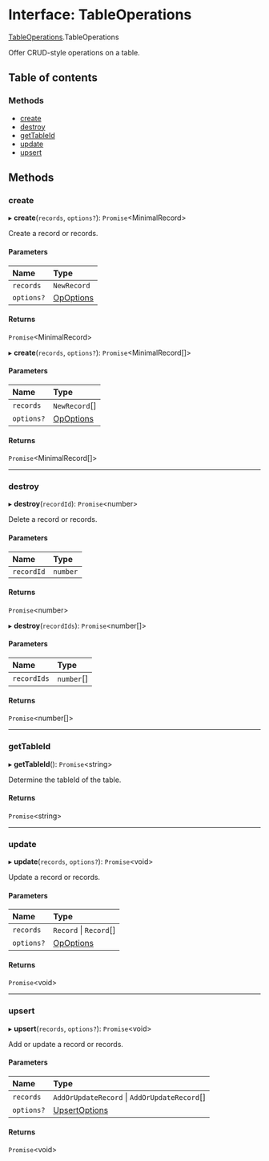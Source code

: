 # Interface: TableOperations

[TableOperations](../modules/tableoperations.md).TableOperations

Offer CRUD-style operations on a table.

## Table of contents

### Methods

- [create](tableoperations.tableoperations-1.md#create)
- [destroy](tableoperations.tableoperations-1.md#destroy)
- [getTableId](tableoperations.tableoperations-1.md#gettableid)
- [update](tableoperations.tableoperations-1.md#update)
- [upsert](tableoperations.tableoperations-1.md#upsert)

## Methods

### create

▸ **create**(`records`, `options?`): `Promise`<MinimalRecord\>

Create a record or records.

#### Parameters

| Name | Type |
| :------ | :------ |
| `records` | `NewRecord` |
| `options?` | [OpOptions](tableoperations.opoptions.md) |

#### Returns

`Promise`<MinimalRecord\>

▸ **create**(`records`, `options?`): `Promise`<MinimalRecord[]\>

#### Parameters

| Name | Type |
| :------ | :------ |
| `records` | `NewRecord`[] |
| `options?` | [OpOptions](tableoperations.opoptions.md) |

#### Returns

`Promise`<MinimalRecord[]\>

___

### destroy

▸ **destroy**(`recordId`): `Promise`<number\>

Delete a record or records.

#### Parameters

| Name | Type |
| :------ | :------ |
| `recordId` | `number` |

#### Returns

`Promise`<number\>

▸ **destroy**(`recordIds`): `Promise`<number[]\>

#### Parameters

| Name | Type |
| :------ | :------ |
| `recordIds` | `number`[] |

#### Returns

`Promise`<number[]\>

___

### getTableId

▸ **getTableId**(): `Promise`<string\>

Determine the tableId of the table.

#### Returns

`Promise`<string\>

___

### update

▸ **update**(`records`, `options?`): `Promise`<void\>

Update a record or records.

#### Parameters

| Name | Type |
| :------ | :------ |
| `records` | `Record` \| `Record`[] |
| `options?` | [OpOptions](tableoperations.opoptions.md) |

#### Returns

`Promise`<void\>

___

### upsert

▸ **upsert**(`records`, `options?`): `Promise`<void\>

Add or update a record or records.

#### Parameters

| Name | Type |
| :------ | :------ |
| `records` | `AddOrUpdateRecord` \| `AddOrUpdateRecord`[] |
| `options?` | [UpsertOptions](tableoperations.upsertoptions.md) |

#### Returns

`Promise`<void\>
